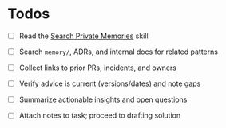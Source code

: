 # Todos

- [ ] Read the [Search Private Memories](./search-private-memories.md) skill
- [ ] Search `memory/`, ADRs, and internal docs for related patterns
- [ ] Collect links to prior PRs, incidents, and owners
- [ ] Verify advice is current (versions/dates) and note gaps
- [ ] Summarize actionable insights and open questions
- [ ] Attach notes to task; proceed to drafting solution


